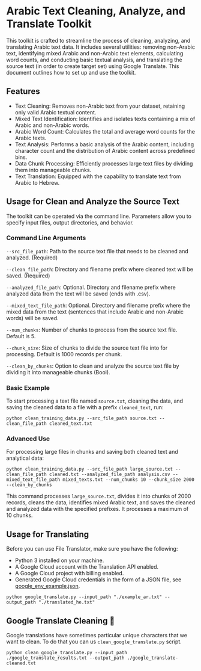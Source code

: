 # Arabic Text Cleaning, Analyze, and Translate Toolkit

This toolkit is crafted to streamline the process of cleaning, analyzing, and translating Arabic text data. It includes several utilities: removing non-Arabic text, identifying mixed Arabic and non-Arabic text elements, calculating word counts, and conducting basic textual analysis, and translating the source text (in order to create target set) using Google Translate. This document outlines how to set up and use the toolkit.

## Features

- Text Cleaning: Removes non-Arabic text from your dataset, retaining only valid Arabic textual content.
- Mixed Text Identification: Identifies and isolates texts containing a mix of Arabic and non-Arabic words.
- Arabic Word Count: Calculates the total and average word counts for the Arabic texts.
- Text Analysis: Performs a basic analysis of the Arabic content, including character count and the distribution of Arabic content across predefined bins.
- Data Chunk Processing: Efficiently processes large text files by dividing them into manageable chunks.
- Text Translation: Equipped with the capability to translate text from Arabic to Hebrew.

## Usage for Clean and Analyze the Source Text
The toolkit can be operated via the command line. Parameters allow you to specify input files, output directories, and behavior.

### Command Line Arguments

`--src_file_path`: Path to the source text file that needs to be cleaned and analyzed. (Required)

`--clean_file_path`: Directory and filename prefix where cleaned text will be saved. (Required)

`--analyzed_file_path`: Optional. Directory and filename prefix where analyzed data from the text will be saved (ends with .csv).

`--mixed_text_file_path`: Optional. Directory and filename prefix where the mixed data from the text (sentences that include Arabic and non-Arabic words) will be saved.

`--num_chunks`: Number of chunks to process from the source text file. Default is 5.

`--chunk_size`: Size of chunks to divide the source text file into for processing. Default is 1000 records per chunk.

`--clean_by_chunks`: Option to clean and analyze the source text file by dividing it into manageable chunks (Bool).

### Basic Example

To start processing a text file named `source.txt`, cleaning the data, and saving the cleaned data to a file with a prefix `cleaned_text`, run:

`python clean_training_data.py --src_file_path source.txt --clean_file_path cleaned_text.txt`

### Advanced Use

For processing large files in chunks and saving both cleaned text and analytical data:

`python clean_training_data.py --src_file_path large_source.txt --clean_file_path cleaned.txt --analyzed_file_path analysis.csv --mixed_text_file_path mixed_texts.txt --num_chunks 10 --chunk_size 2000 --clean_by_chunks`

This command processes `large_source.txt`, divides it into chunks of 2000 records, cleans the data, identifies mixed Arabic text, and saves the cleaned and analyzed data with the specified prefixes. It processes a maximum of 10 chunks.

## Usage for Translating

Before you can use File Translator, make sure you have the following:

- Python 3 installed on your machine.
- A Google Cloud account with the Translation API enabled.
- A Google Cloud project with billing enabled.
- Generated Google Cloud credentials in the form of a JSON file, see [google_env_example.json](google_env_example.json).


`python google_translate.py --input_path "./example_ar.txt" --output_path "./translated_he.txt"`

## Google Translate Cleaning 🧹
Google translations have sometimes particular unique characters that we want to clean.
To do that you can us `clean_google_translate.py` script.

`python clean_google_translate.py --input_path ./google_translate_results.txt --output_path ./google_translate-cleaned.txt`


